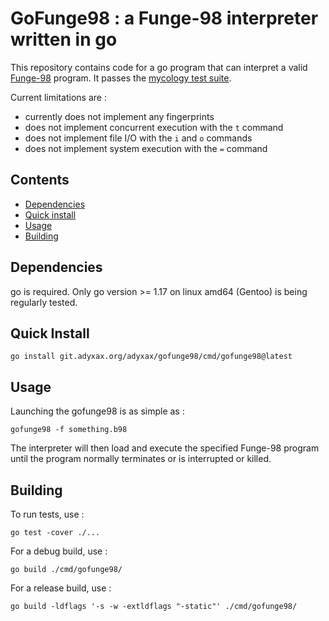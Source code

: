 # GoFunge98 : a Funge-98 interpreter written in go

This repository contains code for a go program that can interpret a valid [Funge-98](https://github.com/catseye/Funge-98/blob/master/doc/funge98.markdown) program. It passes the [mycology test suite](https://github.com/Deewiant/Mycology).

Current limitations are :
- currently does not implement any fingerprints
- does not implement concurrent execution with the `t` command
- does not implement file I/O with the `i` and `o` commands
- does not implement system execution with the `=` command

## Contents

- [Dependencies](#dependencies)
- [Quick install](#quick-install)
- [Usage](#usage)
- [Building](#building)

## Dependencies

go is required. Only go version >= 1.17 on linux amd64 (Gentoo) is being regularly tested.

## Quick Install

```
go install git.adyxax.org/adyxax/gofunge98/cmd/gofunge98@latest
```

## Usage

Launching the gofunge98 is as simple as :
```
gofunge98 -f something.b98
```

The interpreter will then load and execute the specified Funge-98 program until the program normally terminates or is interrupted or killed.

## Building

To run tests, use :
```
go test -cover ./...
```

For a debug build, use :
```
go build ./cmd/gofunge98/
```

For a release build, use :
```
go build -ldflags '-s -w -extldflags "-static"' ./cmd/gofunge98/
```
